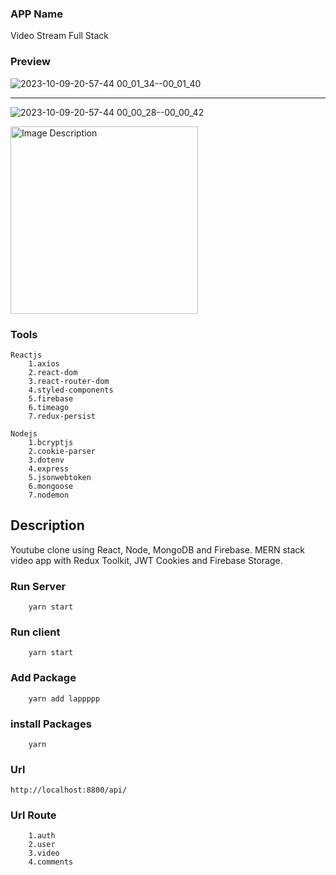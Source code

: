 ### APP Name

Video Stream Full Stack

### Preview

![2023-10-09-20-57-44 00_01_34--00_01_40](https://github.com/gamalahmed3265/Sharing-Video/assets/75225936/ce998164-35d4-4450-a768-646d89cbdef9)

<hr/>

![2023-10-09-20-57-44 00_00_28--00_00_42](https://github.com/gamalahmed3265/Sharing-Video/assets/75225936/47dc2496-4b71-416b-935e-c735679ce537)

<img src="[https://example.com/image.png](https://github.com/gamalahmed3265/Sharing-Video/assets/75225936/47dc2496-4b71-416b-935e-c735679ce537)" alt="Image Description" width="300">

### Tools
```
Reactjs
    1.axios
    2.react-dom
    3.react-router-dom
    4.styled-components
    5.firebase
    6.timeago
    7.redux-persist

Nodejs
    1.bcryptjs
    2.cookie-parser
    3.dotenv
    4.express
    5.jsonwebtoken
    6.mongoose
    7.nodemon
```

## Description

Youtube clone using React, Node, MongoDB and Firebase. MERN stack video app with Redux Toolkit, JWT Cookies and Firebase Storage. 


### Run Server
```
    yarn start
```
### Run client
```
    yarn start
```

### Add Package
```
    yarn add lappppp
```

### install Packages
```
    yarn
```
### Url 
```
http://localhost:8800/api/
```
### Url Route
```
    1.auth
    2.user
    3.video
    4.comments
```
